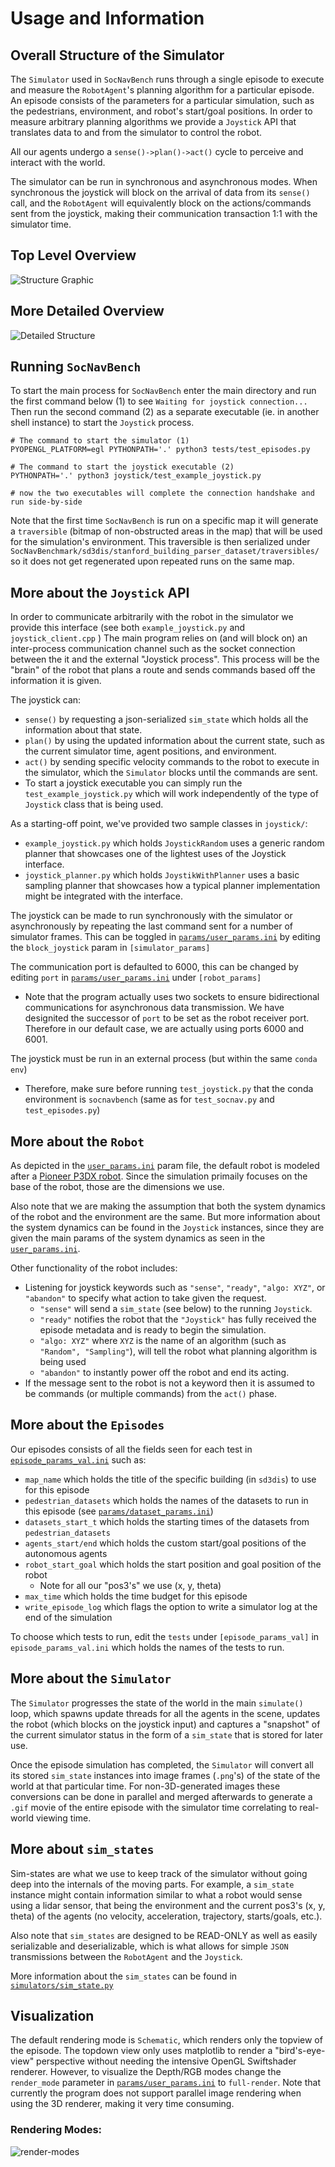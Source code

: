 # Usage and Information
## Overall Structure of the Simulator
The `Simulator` used in `SocNavBench` runs through a single episode to execute and measure the `RobotAgent`'s planning algorithm for a particular episode. An episode consists of the parameters for a particular simulation, such as the pedestrians, environment, and robot's start/goal positions. In order to measure arbitrary planning algorithms we provide a `Joystick` API that translates data to and from the simulator to control the robot. 

All our agents undergo a `sense()->plan()->act()` cycle to perceive and interact with the world. 

The simulator can be run in synchronous and asynchronous modes. When synchronous the joystick will block on the arrival of data from its `sense()` call, and the `RobotAgent` will equivalently block on the actions/commands sent from the joystick, making their communication transaction 1:1 with the simulator time. 

## Top Level Overview
![Structure Graphic](https://docs.google.com/drawings/d/e/2PACX-1vSKzu4L14_2Y6XrHz5HTfNXPPkpJShYqjE_G3wN8tBz4a7bBrhjSYl1HHVASgzX8L0-wV9V7PT2g55j/pub?w=1107&h=614)
## More Detailed Overview
![Detailed Structure](https://docs.google.com/drawings/d/e/2PACX-1vRlskIHFdvq8ZDlo0tUN5Z_BPCA87UldJgg6dgsbaMBOmkXgVecxNijFm9fxjgJSO-yj16HcGUaaK0G/pub?w=1075&h=798)

## Running `SocNavBench`
To start the main process for `SocNavBench` enter the main directory and run the first command below (1) to see `Waiting for joystick connection...` Then run the second command (2) as a separate executable (ie. in another shell instance) to start the `Joystick` process.
```
# The command to start the simulator (1)
PYOPENGL_PLATFORM=egl PYTHONPATH='.' python3 tests/test_episodes.py

# The command to start the joystick executable (2)
PYTHONPATH='.' python3 joystick/test_example_joystick.py

# now the two executables will complete the connection handshake and run side-by-side
```
Note that the first time `SocNavBench` is run on a specific map it will generate a `traversible` (bitmap of non-obstructed areas in the map) that will be used for the simulation's environment. This traversible is then serialized under `SocNavBenchmark/sd3dis/stanford_building_parser_dataset/traversibles/` so it does not get regenerated upon repeated runs on the same map.

## More about the `Joystick` API
In order to communicate arbitrarily with the robot in the simulator we provide this interface (see both `example_joystick.py` and `joystick_client.cpp` ) The main program relies on (and will block on) an inter-process communication channel such as the socket connection between the it and the external "Joystick process". This process will be the "brain" of the robot that plans a route and sends commands based off the information it is given.

The joystick can:
- `sense()` by requesting a json-serialized `sim_state` which holds all the information about that state.
- `plan()` by using the updated information about the current state, such as the current simulator time, agent positions, and environment.
- `act()` by sending specific velocity commands to the robot to execute in the simulator, which the `Simulator` blocks until the commands are sent. 
- To start a joystick executable you can simply run the `test_example_joystick.py` which will work independently of the type of `Joystick` class that is being used. 

As a starting-off point, we've provided two sample classes in `joystick/`:
- `example_joystick.py` which holds `JoystickRandom` uses a generic random planner that showcases one of the lightest uses of the Joystick interface.
- `joystick_planner.py` which holds `JoystikWithPlanner` uses a basic sampling planner that showcases how a typical planner implementation might be integrated with the interface. 


The joystick can be made to run synchronously with the simulator or asynchronously by repeating the last command sent for a number of simulator frames. This can be toggled in [`params/user_params.ini`](params/user_params.ini) by editing the `block_joystick` param in `[simulator_params]`

The communication port is defaulted to 6000, this can be changed by editing `port` in [`params/user_params.ini`](params/user_params.ini) under `[robot_params]`
  - Note that the program actually uses two sockets to ensure bidirectional communications for asynchronous data transmission. We have designited the successor of `port` to be set as the robot receiver port. Therefore in our default case, we are actually using ports 6000 and 6001.

The joystick must be run in an external process (but within the same `conda env`)
- Therefore, make sure before running `test_joystick.py` that the conda environment is `socnavbench` (same as for `test_socnav.py` and `test_episodes.py`)

## More about the `Robot`
As depicted in the [`user_params.ini`](params/user_params.ini) param file, the default robot is modeled after a [Pioneer P3DX robot](https://www.generationrobots.com/media/Pioneer3DX-P3DX-RevA.pdf). Since the simulation primaily focuses on the base of the robot, those are the dimensions we use. 

Also note that we are making the assumption that both the system dynamics of the robot and the environment are the same. But more information about the system dynamics can be found in the `Joystick` instances, since they are given the main params of the system dynamics as seen in the [`user_params.ini`](params/user_params.ini).

Other functionality of the robot includes:
  - Listening for joystick keywords such as `"sense"`, `"ready"`, `"algo: XYZ"`, or `"abandon"` to specify what action to take given the request. 
    - `"sense"` will send a `sim_state` (see below) to the running `Joystick`.
    - `"ready"` notifies the robot that the `"Joystick"` has fully received the episode metadata and is ready to begin the simulation.
    - `"algo: XYZ"` where `XYZ` is the name of an algorithm (such as `"Random", "Sampling"`), will tell the robot what planning algorithm is being used
    - `"abandon"` to instantly power off the robot and end its acting.
  - If the message sent to the robot is not a keyword then it is assumed to be commands (or multiple commands) from the `act()` phase.

## More about the `Episodes`
Our episodes consists of all the fields seen for each test in [`episode_params_val.ini`](params/episode_params_val.ini) such as:

- `map_name` which holds the title of the specific building (in `sd3dis`) to use for this episode 
- `pedestrian_datasets` which holds the names of the datasets to run in this episode (see [`params/dataset_params.ini`](params/dataset_params.ini))
- `datasets_start_t` which holds the starting times of the datasets from `pedestrian_datasets`
- `agents_start/end` which holds the custom start/goal positions of the autonomous agents
- `robot_start_goal` which holds the start position and goal position of the robot
  - Note for all our "pos3's" we use (x, y, theta)
- `max_time` which holds the time budget for this episode
- `write_episode_log` which flags the option to write a simulator log at the end of the simulation

To choose which tests to run, edit the `tests` under `[episode_params_val]` in `episode_params_val.ini` which holds the names of the tests to run.

## More about the `Simulator`
The `Simulator` progresses the state of the world in the main `simulate()` loop, which spawns update threads for all the agents in the scene, updates the robot (which blocks on the joystick input) and captures a "snapshot" of the current simulator status in the form of a `sim_state` that is stored for later use. 

Once the episode simulation has completed, the `Simulator` will convert all its stored `sim_state` instances into image frames (`.png`'s) of the state of the world at that particular time. For non-3D-generated images these conversions can be done in parallel and merged afterwards to generate a `.gif` movie of the entire episode with the simulator time correlating to real-world viewing time.

## More about `sim_states`
Sim-states are what we use to keep track of the simulator without going deep into the internals of the moving parts. For example, a `sim_state` instance might contain information similar to what a robot would sense using a lidar sensor, that being the environment and the current pos3's (x, y, theta) of the agents (no velocity, acceleration, trajectory, starts/goals, etc.).

Also note that `sim_states` are designed to be READ-ONLY as well as easily serializable and deserializable, which is what allows for simple `JSON` transmissions between the `RobotAgent` and the `Joystick`. 

More information about the `sim_states` can be found in [`simulators/sim_state.py`](simulators/sim_state.py)


## Visualization
The default rendering mode is `Schematic`, which renders only the topview of the episode. The topdown view only uses matplotlib to render a "bird's-eye-view" perspective without needing the intensive OpenGL Swiftshader renderer. However, to visualize the Depth/RGB modes change the `render_mode` parameter in [`params/user_params.ini`](params/user_params.ini) to `full-render`. Note that currently the program does not support parallel image rendering when using the 3D renderer, making it very time consuming.

### Rendering Modes:
![render-modes](https://docs.google.com/drawings/d/e/2PACX-1vTyCc098f0Rk__i8p4xwcMIELorIsQ3BSvN2k-ntomr8olhWEaIWs4EJGJ8MdGTLkvaygODNIuOvHed/pub?w=841&h=277)